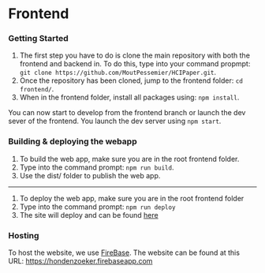 # Frontend

### Getting Started

1. The first step you have to do is clone the main repository with both the frontend and backend in. To do this, type into your command propmpt: `git clone https://github.com/MoutPessemier/HCIPaper.git`.
2. Once the repository has been cloned, jump to the frontend folder: `cd frontend/`.
3. When in the frontend folder, install all packages using: `npm install`.

You can now start to develop from the frontend branch or launch the dev sever of the frontend. You launch the dev server using `npm start`.

### Building & deploying the webapp

1. To build the web app, make sure you are in the root frontend folder.
2. Type into the command prompt: `npm run build`.
3. Use the dist/ folder to publish the web app.

---

1. To deploy the web app, make sure you are in the root frontend folder
2. Type into the command prompt: `npm run deploy`
3. The site will deploy and can be found [here](https://hondenzoeker.firebaseapp.com)

### Hosting

To host the website, we use [FireBase](https://firebase.google.com/). The website can be found at this URL: https://hondenzoeker.firebaseapp.com
